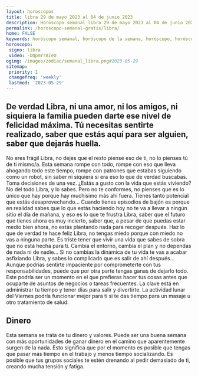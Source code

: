 ```yaml
---
layout: horoscopos
title: libra 29 de mayo 2023 al 04 de junio 2023 
description: Horóscopo semanal libra 29 de mayo 2023 al 04 de junio 2023. De verdad Libra, ni una amor, ni los amigos, ni siquiera la familia pueden darte ese nivel de felicidad máxima. Tú necesitas sentirte realizado, saber que estás aquí para ser alguien, saber que dejarás huella.
permalink: /horoscopo-semanal-gratis/libra/
home: FALSE
keywords: horóscopo semanal, horóscopo de la semana, horóscopo, horóscopo gratis,horóscopos, horóscopo esperanza gracia, horoscopos libra la semana, horóscopos gratis, Tarot, Astrologia, Zodíaco, libra, horoscopo gratis, semanal
horoscopo:
 signo: libra
 video: -DQpmrrAIeU
ogimg: /images/zodiac/semanal_libra.png#2023-05-29
sitemap:
 priority: 1
 changefreq: 'weekly'
 lastmod: '2023-05-29'
---
```




## De verdad Libra, ni una amor, ni los amigos, ni siquiera la familia pueden darte ese nivel de felicidad máxima. Tú necesitas sentirte realizado, saber que estás aquí para ser alguien, saber que dejarás huella.

No eres frágil Libra, no dejes que el resto piense eso de ti, no lo pienses tú de ti mismo/a. Esta semana rompe con todo, rompe con eso que lleva ahogando todo este tiempo, rompe con patrones que estabas siguiendo como un robot, sin saber ni siquiera si era eso lo que de verdad buscabas. Toma decisiones de una vez. ¿Estás a gusto con la vida que estás viviendo? No del todo Libra, y lo sabes. Pero no te conformes, no pienses que es lo único que hay porque hay muchísimo más ahí fuera. Tienes tanto potencial que estás desaprovechando… Cuando tienes episodios de bajón es porque en realidad sabes que lo que estás haciendo hoy no te va a llevar a ningún sitio el día de mañana, y eso es lo que te frustra Libra, saber que el futuro que tienes ahora es muy incierto, saber que, a pesar de que puedas estar medio bien ahora, no estás plantando nada para recoger después. Haz lo que de verdad te hace feliz Libra, no tengas miedo porque con miedo no vas a ninguna parte. Es triste tener que vivir una vida que sabes de sobra que no está hecha para ti. Cambia el entorno, cambia el plan y no dependas de nada ni de nadie… Si no cambias la dinámica de tu vida te vas a acabar asfixiando Libra, y sabes lo complicado que es salir de ahí después…
Aunque podrías sentirte impaciente por comprometerte con tus responsabilidades, puede que por otra parte tengas ganas de dejarlo todo. Este podría ser un momento en el que prefieras hacer tus cosas antes que ocuparte de asuntos de negocios o tareas frecuentes. La clave está en administrar tu tiempo y tener días para salir y divertirte. La actividad lunar del Viernes podría funcionar mejor para ti si te das tiempo para un masaje u otro tratamiento de salud.

## Dinero

Esta semana se trata de tu dinero y valores. Puede ser una buena semana con más oportunidades de ganar dinero en el camino que aparentemente surgen de la nada. Esto significa que por el momento es posible que tengas que pasar más tiempo en el trabajo y menos tiempo socializando. Es posible que tus grupos sociales te estén drenando al pedir demasiado de ti, creando mucha tensión y fatiga.